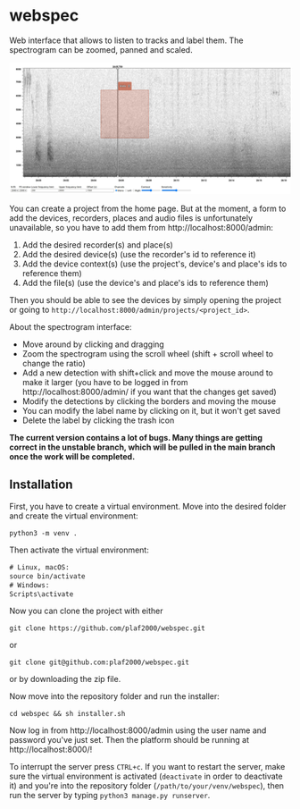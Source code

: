 # webspec

Web interface that allows to listen to tracks and label them. The spectrogram can be zoomed, panned and scaled.

![Screenshot](https://github.com/plaf2000/webspec/blob/master/screenshot.jpeg)

You can create a project from the home page. But at the moment, a form to add the devices, recorders, places and audio files is unfortunately unavailable, so you have to add them from http://localhost:8000/admin:

1. Add the desired recorder(s) and place(s)
2. Add the desired device(s) (use the recorder's id to reference it)
3. Add the device context(s) (use the project's, device's and place's ids to reference them)
4. Add the file(s) (use the device's and place's ids to reference them)

Then you should be able to see the devices by simply opening the project or going to `http://localhost:8000/admin/projects/<project_id>`.

About the spectrogram interface:

* Move around by clicking and dragging 
* Zoom the spectrogram using the scroll wheel (shift + scroll wheel to change the ratio)
* Add a new detection with shift+click and move the mouse around to make it larger (you have to be logged in from http://localhost:8000/admin/ if you want that the changes get saved)
* Modify the detections by clicking the borders and moving the mouse
* You can modify the label name by clicking on it, but it won't get saved
* Delete the label by clicking the trash icon



**The current version contains a lot of bugs. Many things are getting correct in the unstable branch, which will be pulled in the main branch once the work will be completed.**

## Installation

First, you have to create a virtual environment. Move into the desired folder and create the virtual environment: 
```shell
python3 -m venv .
```

Then activate the virtual environment:

```shell
# Linux, macOS:
source bin/activate
# Windows:
Scripts\activate
```

Now you can clone the project with either

```shell
git clone https://github.com/plaf2000/webspec.git
```

or

```shell
git clone git@github.com:plaf2000/webspec.git
```

or by downloading the zip file.

Now move into the repository folder and run the installer:

```shell
cd webspec && sh installer.sh
```

Now log in from http://localhost:8000/admin using the user name and password you've just set. Then the platform should be running at http://localhost:8000/!

To interrupt the server press `CTRL+c`. If you want to restart the server, make sure the virtual environment is activated (`deactivate` in order to deactivate it) and you're into the repository folder (`/path/to/your/venv/webspec`), then run the server by typing `python3 manage.py runserver`.

